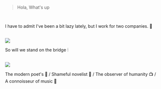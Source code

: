 
<br>

> Hola, What's up

<br>

I have to admit I've been a bit lazy lately, but I work for two companies. 🏢

<br>

<img src="https://github-readme-stats.vercel.app/api?username=kelier&show_icons=true&include_all_commits=true&theme=dark" />

<br>

So will we stand on the bridge 🕯

<br>

<img src="https://github-readme-stats.vercel.app/api/top-langs/?username=kelier&layout=compact&theme=dark" />

<br>

The modern poet's 🥼 / Shameful novelist 🧀 /  The observer of humanity 📺  / A connoisseur of music 🎻
